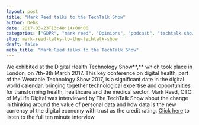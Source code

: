 ```yaml
---
layout: post
title: "Mark Reed talks to the TechTalk Show"
author: Debs
date: 2017-03-23T13:48:14+00:00
categories: ["GDPR", "mark reed", "Opinions", "podcast", "techtalk show"]
slug: mark-reed-talks-to-the-techtalk-show
draft: false
meta_title: "Mark Reed talks to the TechTalk Show"
---
```


We exhibited at the Digital Health Technology Show**,** which took place in London, on 7th\-8th March 2017. This key conference on digital health, part of the Wearable Technology Show 2017, is a significant date in the digital world calendar, bringing together technological expertise and opportunities for transforming health, healthcare and the medical sector. Mark Reed, CTO of MyLife Digital was interviewed by The TechTalk Show about the change in thinking around the value of personal data and how data is the new currency of the digital economy with trust as the credit rating. [Click here](http://techtalkshow.co.uk/podcasts/mylife-digital/) to listen to the full ten minute interview